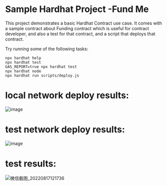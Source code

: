 # Sample Hardhat Project -Fund Me

This project demonstrates a basic Hardhat Contract use case. It comes with a sample contract about Funding contract which is useful for contract developer, and also a test for that contract, and a script that deploys that contract.

Try running some of the following tasks:

```shell
npx hardhat help
npx hardhat test
GAS_REPORT=true npx hardhat test
npx hardhat node
npx hardhat run scripts/deploy.js
```

# local network deploy results: 
![image](https://user-images.githubusercontent.com/57165451/185225666-0566b391-92ae-4f4f-abf6-28179b7f442f.png)

# test network deploy results: 
![image](https://user-images.githubusercontent.com/57165451/185225812-070d20af-5000-4f81-a177-4ab7b0a35d21.png)

# test results:   
![微信截图_20220817121736](https://user-images.githubusercontent.com/57165451/185224784-e981bd84-fc34-421d-8a44-f478a1449f5d.png)
